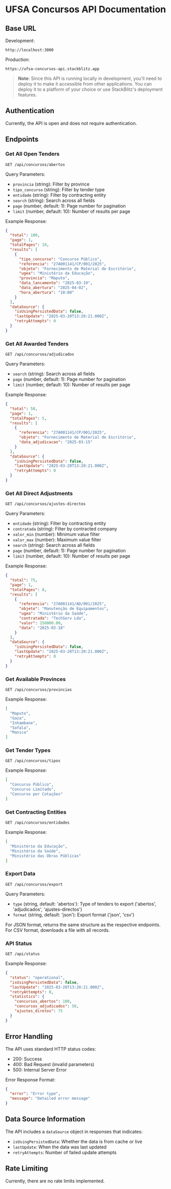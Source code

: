 # UFSA Concursos API Documentation

## Base URL

Development:
```
http://localhost:3000
```

Production:
```
https://ufsa-concursos-api.stackblitz.app
```

> **Note**: Since this API is running locally in development, you'll need to deploy it to make it accessible from other applications. You can deploy it to a platform of your choice or use StackBlitz's deployment features.

## Authentication
Currently, the API is open and does not require authentication.

## Endpoints

### Get All Open Tenders
```http
GET /api/concursos/abertos
```

Query Parameters:
- `provincia` (string): Filter by province
- `tipo_concurso` (string): Filter by tender type
- `entidade` (string): Filter by contracting entity
- `search` (string): Search across all fields
- `page` (number, default: 1): Page number for pagination
- `limit` (number, default: 10): Number of results per page

Example Response:
```json
{
  "total": 100,
  "page": 1,
  "totalPages": 10,
  "results": [
    {
      "tipo_concurso": "Concurso Público",
      "referencia": "27A001141/CP/001/2025",
      "objeto": "Fornecimento de Material de Escritório",
      "ugea": "Ministério da Educação",
      "provincia": "Maputo",
      "data_lancamento": "2025-03-19",
      "data_abertura": "2025-04-02",
      "hora_abertura": "10:00"
    }
  ],
  "dataSource": {
    "isUsingPersistedData": false,
    "lastUpdate": "2025-03-20T13:20:21.000Z",
    "retryAttempts": 0
  }
}
```

### Get All Awarded Tenders
```http
GET /api/concursos/adjudicados
```

Query Parameters:
- `search` (string): Search across all fields
- `page` (number, default: 1): Page number for pagination
- `limit` (number, default: 10): Number of results per page

Example Response:
```json
{
  "total": 50,
  "page": 1,
  "totalPages": 5,
  "results": [
    {
      "referencia": "27A001141/CP/001/2025",
      "objeto": "Fornecimento de Material de Escritório",
      "data_adjudicacao": "2025-03-15"
    }
  ],
  "dataSource": {
    "isUsingPersistedData": false,
    "lastUpdate": "2025-03-20T13:20:21.000Z",
    "retryAttempts": 0
  }
}
```

### Get All Direct Adjustments
```http
GET /api/concursos/ajustes-directos
```

Query Parameters:
- `entidade` (string): Filter by contracting entity
- `contratada` (string): Filter by contracted company
- `valor_min` (number): Minimum value filter
- `valor_max` (number): Maximum value filter
- `search` (string): Search across all fields
- `page` (number, default: 1): Page number for pagination
- `limit` (number, default: 10): Number of results per page

Example Response:
```json
{
  "total": 75,
  "page": 1,
  "totalPages": 8,
  "results": [
    {
      "referencia": "27A001141/AD/001/2025",
      "objeto": "Manutenção de Equipamentos",
      "ugea": "Ministério da Saúde",
      "contratada": "TechServ Lda",
      "valor": 150000.00,
      "data": "2025-03-18"
    }
  ],
  "dataSource": {
    "isUsingPersistedData": false,
    "lastUpdate": "2025-03-20T13:20:21.000Z",
    "retryAttempts": 0
  }
}
```

### Get Available Provinces
```http
GET /api/concursos/provincias
```

Example Response:
```json
[
  "Maputo",
  "Gaza",
  "Inhambane",
  "Sofala",
  "Manica"
]
```

### Get Tender Types
```http
GET /api/concursos/tipos
```

Example Response:
```json
[
  "Concurso Público",
  "Concurso Limitado",
  "Concurso por Cotações"
]
```

### Get Contracting Entities
```http
GET /api/concursos/entidades
```

Example Response:
```json
[
  "Ministério da Educação",
  "Ministério da Saúde",
  "Ministério das Obras Públicas"
]
```

### Export Data
```http
GET /api/concursos/export
```

Query Parameters:
- `type` (string, default: 'abertos'): Type of tenders to export ('abertos', 'adjudicados', 'ajustes-directos')
- `format` (string, default: 'json'): Export format ('json', 'csv')

For JSON format, returns the same structure as the respective endpoints.
For CSV format, downloads a file with all records.

### API Status
```http
GET /api/status
```

Example Response:
```json
{
  "status": "operational",
  "isUsingPersistedData": false,
  "lastUpdate": "2025-03-20T13:20:21.000Z",
  "retryAttempts": 0,
  "statistics": {
    "concursos_abertos": 100,
    "concursos_adjudicados": 50,
    "ajustes_diretos": 75
  }
}
```

## Error Handling

The API uses standard HTTP status codes:

- 200: Success
- 400: Bad Request (invalid parameters)
- 500: Internal Server Error

Error Response Format:
```json
{
  "error": "Error type",
  "message": "Detailed error message"
}
```

## Data Source Information

The API includes a `dataSource` object in responses that indicates:
- `isUsingPersistedData`: Whether the data is from cache or live
- `lastUpdate`: When the data was last updated
- `retryAttempts`: Number of failed update attempts

## Rate Limiting

Currently, there are no rate limits implemented.